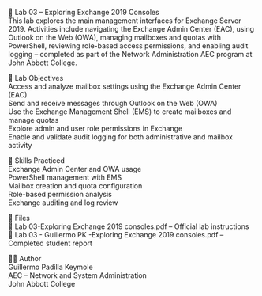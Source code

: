 🧪 Lab 03 – Exploring Exchange 2019 Consoles  
This lab explores the main management interfaces for Exchange Server 2019. Activities include navigating the Exchange Admin Center (EAC), using Outlook on the Web (OWA), managing mailboxes and quotas with PowerShell, reviewing role-based access permissions, and enabling audit logging – completed as part of the Network Administration AEC program at John Abbott College.

🧭 Lab Objectives  
Access and analyze mailbox settings using the Exchange Admin Center (EAC)  
Send and receive messages through Outlook on the Web (OWA)  
Use the Exchange Management Shell (EMS) to create mailboxes and manage quotas  
Explore admin and user role permissions in Exchange  
Enable and validate audit logging for both administrative and mailbox activity

🔧 Skills Practiced  
Exchange Admin Center and OWA usage  
PowerShell management with EMS  
Mailbox creation and quota configuration  
Role-based permission analysis  
Exchange auditing and log review

📄 Files  
📘 Lab 03-Exploring Exchange 2019 consoles.pdf – Official lab instructions  
📝 Lab 03 - Guillermo PK -Exploring Exchange 2019 consoles.pdf – Completed student report

👨‍💻 Author  
Guillermo Padilla Keymole  
AEC – Network and System Administration  
John Abbott College

